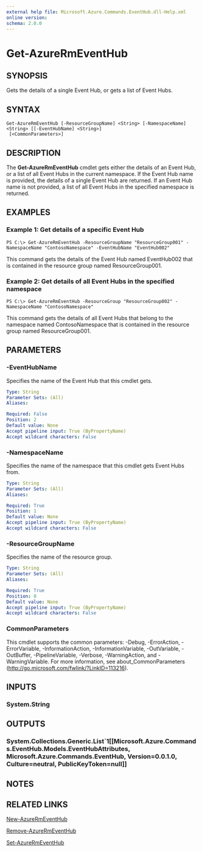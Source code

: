 ```yaml
---
external help file: Microsoft.Azure.Commands.EventHub.dll-Help.xml
online version: 
schema: 2.0.0
---
```


# Get-AzureRmEventHub

## SYNOPSIS
Gets the details of a single Event Hub, or gets a list of Event Hubs.

## SYNTAX

```
Get-AzureRmEventHub [-ResourceGroupName] <String> [-NamespaceName] <String> [[-EventHubName] <String>]
 [<CommonParameters>]
```

## DESCRIPTION
The **Get-AzureRmEventHub** cmdlet gets either the details of an Event Hub, or a list of all Event Hubs in the current namespace. If the Event Hub name is provided, the details of a single Event Hub are returned. If an Event Hub name is not provided, a list of all Event Hubs in the specified namespace is returned.

## EXAMPLES

### Example 1: Get details of a specific Event Hub
```
PS C:\> Get-AzureRmEventHub -ResourceGroupName "ResourceGroup001" -NamespaceName "ContosoNamespace" -EventHubName "EventHub002"
```

This command gets the details of the Event Hub named EventHub002 that is contained in the resource group named ResourceGroup001.

### Example 2: Get details of all Event Hubs in the specified namespace
```
PS C:\> Get-AzureRmEventHub -ResourceGroup "ResourceGroup002" -NamespaceName "ContosoNamespace"
```

This command gets the details of all Event Hubs that belong to the namespace named ContosoNamespace that is contained in the resource group named ResourceGroup001.

## PARAMETERS

### -EventHubName
Specifies the name of the Event Hub that this cmdlet gets.

```yaml
Type: String
Parameter Sets: (All)
Aliases: 

Required: False
Position: 2
Default value: None
Accept pipeline input: True (ByPropertyName)
Accept wildcard characters: False
```

### -NamespaceName
Specifies the name of the namespace that this cmdlet gets Event Hubs from.

```yaml
Type: String
Parameter Sets: (All)
Aliases: 

Required: True
Position: 1
Default value: None
Accept pipeline input: True (ByPropertyName)
Accept wildcard characters: False
```

### -ResourceGroupName
Specifies the name of the resource group.

```yaml
Type: String
Parameter Sets: (All)
Aliases: 

Required: True
Position: 0
Default value: None
Accept pipeline input: True (ByPropertyName)
Accept wildcard characters: False
```

### CommonParameters
This cmdlet supports the common parameters: -Debug, -ErrorAction, -ErrorVariable, -InformationAction, -InformationVariable, -OutVariable, -OutBuffer, -PipelineVariable, -Verbose, -WarningAction, and -WarningVariable. For more information, see about_CommonParameters (http://go.microsoft.com/fwlink/?LinkID=113216).

## INPUTS

### System.String

## OUTPUTS

### System.Collections.Generic.List`1[[Microsoft.Azure.Commands.EventHub.Models.EventHubAttributes, Microsoft.Azure.Commands.EventHub, Version=0.0.1.0, Culture=neutral, PublicKeyToken=null]]

## NOTES

## RELATED LINKS

[New-AzureRmEventHub](./New-AzureRmEventHub.md)

[Remove-AzureRmEventHub](./Remove-AzureRmEventHub.md)

[Set-AzureRmEventHub](./Set-AzureRmEventHub.md)
